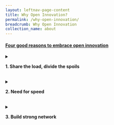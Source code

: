```yaml
---
layout: leftnav-page-content
title: Why Open Innovation?
permalink: /why-open-innovation/
breadcrumb: Why Open Innovation
collection_name: about
---
```

<h4><u>Four good reasons to embrace open innovation</u></h4>

<details>
  <summary><p><b>1. Share the load, divide the spoils</b></p></summary>
   <p><br>Different companies have different appetites for risk</p> 
  </details>
<br>
<details>
  <summary><p><b>2. Need for speed</b></p></summary>
   <p><br>Time is of the essence in a competitive business landscape</p> 
  </details>
<br>
<details>
  <summary><p><b>3. Build strong network</b></p></summary>
   <p><br>New and better products and services are just the easily quantifiable outcomes of open innovation</p> 
  </details>
<br>
